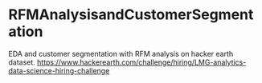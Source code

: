 # RFMAnalysisandCustomerSegmentation
EDA and customer segmentation with RFM analysis on hacker earth dataset. https://www.hackerearth.com/challenge/hiring/LMG-analytics-data-science-hiring-challenge

